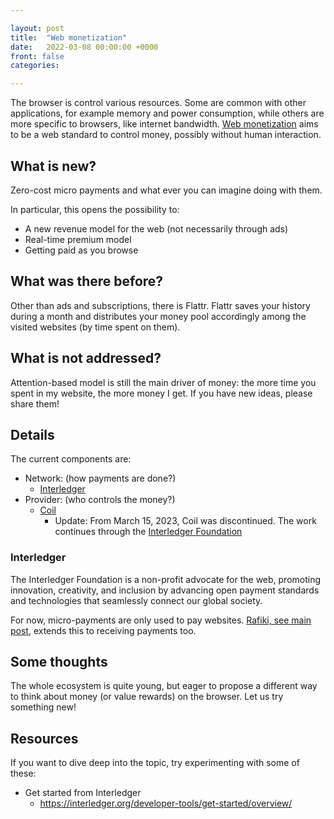 ```yaml
---

layout: post
title:  "Web monetization"
date:   2022-03-08 00:00:00 +0000
front: false
categories: 

---
```


The browser is control various resources. Some are common with other applications, for example memory and power consumption, while others are more specific to browsers, like internet bandwidth. [Web monetization](https://webmonetization.org/) aims to be a web standard to control money, possibly without human interaction.

## What is new?

Zero-cost micro payments and what ever you can imagine doing with them.

In particular, this opens the possibility to:
- A new revenue model for the web (not necessarily through ads)
- Real-time premium model
- Getting paid as you browse

## What was there before?

Other than ads and subscriptions, there is Flattr. Flattr saves your history during a month and distributes your money pool accordingly among the visited websites (by time spent on them).

## What is not addressed?

Attention-based model is still the main driver of money: the more time you spent in my website, the more money I get. If you have new ideas, please share them!

## Details

The current components are:
- Network: (how payments are done?)
	- [Interledger](https://interledger.org/)
- Provider: (who controls the money?)
	- [Coil](https://coil.com/)
		- Update: From March 15, 2023, Coil was discontinued. The work continues through the [Interledger Foundation](https://interledger.org/)

### Interledger

The Interledger Foundation is a non-profit advocate for the web, promoting innovation, creativity, and inclusion by advancing open payment standards and technologies that seamlessly connect our global society. 

For now, micro-payments are only used to pay websites. [Rafiki, see main post](https://write.as/coil/introducing-rafiki-an-all-in-one-solution-for-interledger-wallets), extends this to receiving payments too.

## Some thoughts

The whole ecosystem is quite young, but eager to propose a different way to think about money (or value rewards) on the browser. Let us try something new!

## Resources

If you want to dive deep into the topic, try experimenting  with some of these:
- Get started from Interledger
	- https://interledger.org/developer-tools/get-started/overview/
